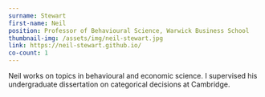 ```yaml
---
surname: Stewart
first-name: Neil
position: Professor of Behavioural Science, Warwick Business School
thumbnail-img: /assets/img/neil-stewart.jpg
link: https://neil-stewart.github.io/
co-count: 1
---
```


Neil works on topics in behavioural and economic science. I supervised his undergraduate dissertation on categorical decisions at Cambridge.
